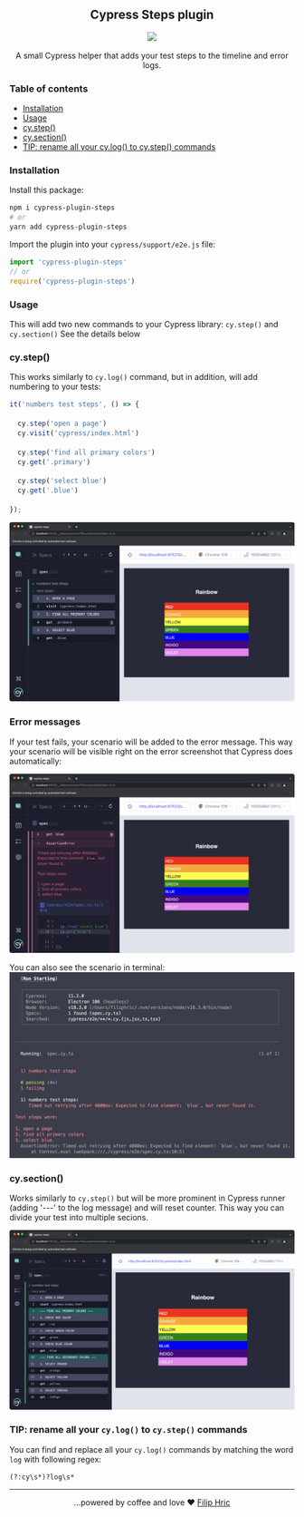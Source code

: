 <h2 align=center>Cypress Steps plugin</h2>
<p align="center">
<a href="https://github.com/sponsors/filiphric"><img src="https://img.shields.io/static/v1?label=Sponsor&message=%E2%9D%A4&logo=GitHub&color=%23fe8e86" /></a>
</p>

<p align="center">
A small Cypress helper that adds your test steps to the timeline and error logs.
</p>

### Table of contents
- [Installation](#installation)
- [Usage](#usage)
- [cy.step()](#cystep)
- [cy.section()](#cysection)
- [TIP: rename all your cy.log() to cy.step() commands](#tip-rename-all-your-cylog-to-cystep-commands)

### Installation

Install this package:
```bash
npm i cypress-plugin-steps
# or
yarn add cypress-plugin-steps
```

Import the plugin into your `cypress/support/e2e.js` file:
```js
import 'cypress-plugin-steps'
// or
require('cypress-plugin-steps')
```

### Usage
This will add two new commands to your Cypress library: `cy.step()` and `cy.section()` See the details below

### cy.step()
This works similarly to `cy.log()` command, but in addition, will add numbering to your tests:

```ts
it('numbers test steps', () => {

  cy.step('open a page')
  cy.visit('cypress/index.html')

  cy.step('find all primary colors')
  cy.get('.primary')

  cy.step('select blue')
  cy.get('.blue')

});
```

![screenshot.png](images/screenshot.png)

### Error messages
If your test fails, your scenario will be added to the error message. This way your scenario will be visible right on the error screenshot that Cypress does automatically:

![error scenario](images/error.png)

You can also see the scenario in terminal:
![error in terminal](images/terminal.png)

### cy.section()
Works similarly to `cy.step()` but will be more prominent in Cypress runner (adding '---' to the log message) and will reset counter. This way you can divide your test into multiple secions. 

![sections](images/sections.png)

### TIP: rename all your `cy.log()` to `cy.step()` commands

You can find and replace all your `cy.log()` commands by matching the word `log` with following regex:
```
(?:cy\s*)?log\s*
```

<hr>
<p align="center">
...powered by coffee and love ❤️  <a href="https://filiphric.com">Filip Hric
</p>